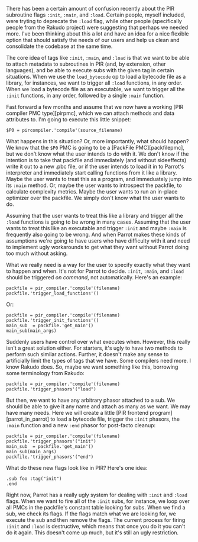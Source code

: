 There has been a certain amount of confusion recently about the PIR subroutine
flags `:init`, `:main`, and `:load`. Certain people, myself included, were
tryting to deprecate the `:load` flag, while other people (specifically people
from the Rakudo project) were suggesting that perhaps we needed more. I've
been thinking about this a lot and have an idea for a nice flexible option
that should satisfy the needs of our users and help us clean and consolidate
the codebase at the same time.

The core idea of tags like `:init`, `:main`, and `:load` is that we want to be
able to attach metadata to subroutines in PIR (and, by extension, other
languages), and be able to execute subs with the given tag in certain
situations. When we use the `load_bytecode` op to load a bytecode file as a
library, for instances, we want to trigger all `:load` functions, in any
order. When we load a bytecode file as an executable, we want to trigger all
the `:init` functions, in any order, followed by a single `:main` function.

Fast forward a few months and assume that we now have a working
[PIR compiler PMC type][pirpmc], which we can attach methods and data
attributes to. I'm going to execute this little snippet:

    $P0 = pircompiler.'compile'(source_filename)

What happens in this situation? Or, more importantly, what should happen?
We know that the `$P0` PMC is going to be a [PackFile PMC][packfilepmc], but
we don't know what the user intends to do with it. We don't know if the
intention is to take that packfile and immediately (and without sideeffects)
write it out to a new .pbc file, or if the user intends to load it in to
Parrot's interpreter and immediately start calling functions from it like a
library. Maybe the user wants to treat this as a program, and immeduately jump
into its `:main` method. Or, maybe the user wants to introspect the packfile,
to calculate complexity metrics. Maybe the user wants to run an in-place
optimizer over the packfile. We simply don't know what the user wants to do.

Assuming that the user wants to treat this like a library and trigger all the
`:load` functions is going to be wrong in many cases. Assuming that the user
wants to treat this like an executable and trigger `:init` and maybe `:main`
is frequently also going to be wrong. And when Parrot makes these kinds of
assumptions we're going to have users who have difficulty with it and need to
implement ugly workarounds to get what they want without Parrot doing too much
without asking.

What we really need is a way for the user to specify exactly what they want
to happen and when. It's not for Parrot to decide. `:init`, `:main`, and
`:load` should be triggered *on command*, not automatically. Here's an
example:

    packfile = pir_compiler.'compile'(filename)
    packfile.'trigger_load_functions'()

Or:

    packfile = pir_compiler.'compile'(filename)
    packfile.'trigger_init_functions'()
    main_sub  = packfile.'get_main'()
    main_sub(main_args)

Suddenly users have control over what executes when. However, this really
isn't a great solution either. For starters, it's ugly to have two methods to
perform such similar actions. Further, it doesn't make any sense to
artificially limit the types of tags that we have. Some compilers need more.
I know Rakudo does. So, maybe we want something like this, borrowing some
terminology from Rakudo:

    packfile = pir_compiler.'compile'(filename)
    packfile.'trigger_phasors'("load")

But then, we want to have any arbitrary phasor attached to a sub. We should be
able to give it any name and attach as many as we want. We may have many
needs. Here we will create a little [PIR frontend program][parrot_in_parrot]
to load a bytecode file, trigger the `:init` phasors, the `:main` function
and a new `:end` phasor for post-facto cleanup:

    packfile = pir_compiler.'compile'(filename)
    packfile.'trigger_phasors'("init")
    main_sub  = packfile.'get_main'()
    main_sub(main_args)
    packfile.'trigger_phasors'("end")

What do these new flags look like in PIR? Here's one idea:

    .sub foo :tag("init")
    .end

Right now, Parrot has a really ugly system for dealing with `:init` and
`:load` flags. When we want to fire all of the `:init` subs, for instance,
we loop over all PMCs in the packfile's constant table looking for subs. When
we find a sub, we check its flags. If the flags match what we are looking for,
we execute the sub and then remove the flags. The current process for firing
`:init` and `:load` is destructive, which means that once you do it you can't
do it again. This doesn't come up much, but it's still an ugly restriction.

